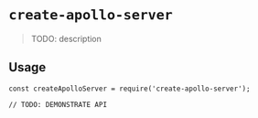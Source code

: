 # `create-apollo-server`

> TODO: description

## Usage

```
const createApolloServer = require('create-apollo-server');

// TODO: DEMONSTRATE API
```
